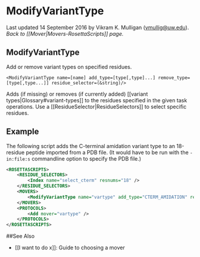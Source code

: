 # ModifyVariantType
Last updated 14 September 2016 by Vikram K. Mulligan (vmullig@uw.edu).<br/>
*Back to [[Mover|Movers-RosettaScripts]] page.*
## ModifyVariantType

Add or remove variant types on specified residues.

```
<ModifyVariantType name=[name] add_type=[type[,type]...] remove_type=[type[,type...]] residue_selector=(&string)/>
```

Adds (if missing) or removes (if currently added) [[variant types|Glossary#variant-types]] to the residues specified in the given task operations. Use a [[ResidueSelector|ResidueSelectors]] to select specific residues.

## Example

The following script adds the C-terminal amidation variant type to an 18-residue peptide imported from a PDB file.  (It would have to be run with the ```-in:file:s``` commandline option to specify the PDB file.)

```xml
<ROSETTASCRIPTS>
	<RESIDUE_SELECTORS>
		<Index name="select_cterm" resnums="18" />
	</RESIDUE_SELECTORS>	
	<MOVERS>
		<ModifyVariantType name="vartype" add_type="CTERM_AMIDATION" residue_selector="select_cterm" />
	</MOVERS>
	<PROTOCOLS>
		<Add mover="vartype" />
	</PROTOCOLS>
</ROSETTASCRIPTS>

```


##See Also

* [[I want to do x]]: Guide to choosing a mover

